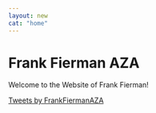 ```yaml
---
layout: new
cat: "home"
---
```


<h1>Frank Fierman AZA </h1>
<div class="welcome"><p>
Welcome to the Website of Frank Fierman!
</p> </div>

<!-- Twitter Timeline -->
<div class="twitter">
<a class="twitter-timeline" data-width="300" data-height="750" data-theme="light" href="https://twitter.com/FrankFiermanAZA">Tweets by FrankFiermanAZA</a> <script async src="//platform.twitter.com/widgets.js" charset="utf-8"></script>
</div>

<!-- vvv Mail List Popup vvv -->
<div> <script type="text/javascript" src="//s3.amazonaws.com/downloads.mailchimp.com/js/signup-forms/popup/embed.js" data-dojo-config="usePlainJson: true, isDebug: false"></script>
<script type="text/javascript">require(["mojo/signup-forms/Loader"], function(L) { L.start({"baseUrl":"mc.us11.list-manage.com","uuid":"3441a39e6ab9562066516b04c","lid":"e1aaf1338f"}) })</script> </div>

